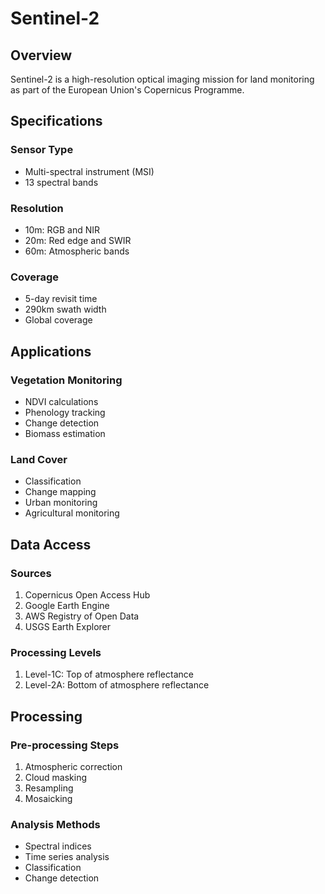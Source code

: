 # Sentinel-2

## Overview

Sentinel-2 is a high-resolution optical imaging mission for land monitoring as part of the European Union's Copernicus Programme.

## Specifications

### Sensor Type
- Multi-spectral instrument (MSI)
- 13 spectral bands

### Resolution
- 10m: RGB and NIR
- 20m: Red edge and SWIR
- 60m: Atmospheric bands

### Coverage
- 5-day revisit time
- 290km swath width
- Global coverage

## Applications

### Vegetation Monitoring
- NDVI calculations
- Phenology tracking
- Change detection
- Biomass estimation

### Land Cover
- Classification
- Change mapping
- Urban monitoring
- Agricultural monitoring

## Data Access

### Sources
1. Copernicus Open Access Hub
2. Google Earth Engine
3. AWS Registry of Open Data
4. USGS Earth Explorer

### Processing Levels
1. Level-1C: Top of atmosphere reflectance
2. Level-2A: Bottom of atmosphere reflectance

## Processing

### Pre-processing Steps
1. Atmospheric correction
2. Cloud masking
3. Resampling
4. Mosaicking

### Analysis Methods
- Spectral indices
- Time series analysis
- Classification
- Change detection
